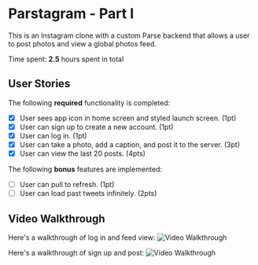 # Parstagram - Part I

This is an Instagram clone with a custom Parse backend that allows a user to post photos and view a global photos feed.

Time spent: **2.5** hours spent in total

## User Stories

The following **required** functionality is completed:

- [x] User sees app icon in home screen and styled launch screen. (1pt)
- [x] User can sign up to create a new account. (1pt)
- [x] User can log in. (1pt)
- [x] User can take a photo, add a caption, and post it to the server. (3pt)
- [x] User can view the last 20 posts. (4pts)

The following **bonus** features are implemented:

- [ ] User can pull to refresh. (1pt)
- [ ] User can load past tweets infinitely. (2pts)

## Video Walkthrough

Here's a walkthrough of log in and feed view:
<img src='http://g.recordit.co/cO042HlnPy.gif' title='Video Walkthrough' width='' alt='Video Walkthrough' />

Here's a walkthrough of sign up and post:
<img src='http://g.recordit.co/6z3iZns1s2.gif' title='Video Walkthrough' width='' alt='Video Walkthrough' />
